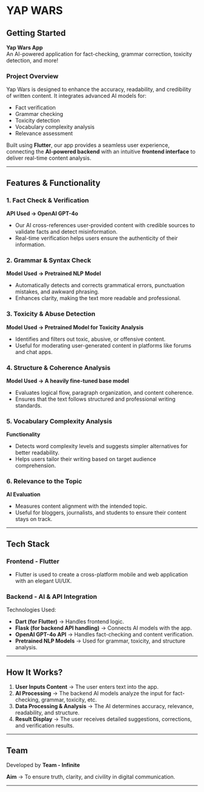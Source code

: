 # **YAP WARS**  

## **Getting Started**  
**Yap Wars App**  
An AI-powered application for fact-checking, grammar correction, toxicity detection, and more!  

### **Project Overview**  
Yap Wars is designed to enhance the accuracy, readability, and credibility of written content. It integrates advanced AI models for:
- Fact verification  
- Grammar checking  
- Toxicity detection  
- Vocabulary complexity analysis  
- Relevance assessment  

Built using **Flutter**, our app provides a seamless user experience, connecting the **AI-powered backend** with an intuitive **frontend interface** to deliver real-time content analysis.  

---

## **Features & Functionality**  

### **1. Fact Check & Verification**  
**API Used → OpenAI GPT-4o**  
- Our AI cross-references user-provided content with credible sources to validate facts and detect misinformation.  
- Real-time verification helps users ensure the authenticity of their information.  

### **2. Grammar & Syntax Check**  
**Model Used → Pretrained NLP Model**  
- Automatically detects and corrects grammatical errors, punctuation mistakes, and awkward phrasing.  
- Enhances clarity, making the text more readable and professional.  

### **3. Toxicity & Abuse Detection**  
**Model Used → Pretrained Model for Toxicity Analysis**  
- Identifies and filters out toxic, abusive, or offensive content.  
- Useful for moderating user-generated content in platforms like forums and chat apps.  

### **4. Structure & Coherence Analysis**  
**Model Used → A heavily fine-tuned base model**  
- Evaluates logical flow, paragraph organization, and content coherence.  
- Ensures that the text follows structured and professional writing standards.  

### **5. Vocabulary Complexity Analysis**  
**Functionality**  
- Detects word complexity levels and suggests simpler alternatives for better readability.  
- Helps users tailor their writing based on target audience comprehension.  

### **6. Relevance to the Topic**  
**AI Evaluation**  
- Measures content alignment with the intended topic.  
- Useful for bloggers, journalists, and students to ensure their content stays on track.  

---

## **Tech Stack**  

### **Frontend - Flutter**  
- Flutter is used to create a cross-platform mobile and web application with an elegant UI/UX.  

### **Backend - AI & API Integration**  
Technologies Used:  
- **Dart (for Flutter)** → Handles frontend logic.  
- **Flask (for backend API handling)** → Connects AI models with the app.  
- **OpenAI GPT-4o API** → Handles fact-checking and content verification.  
- **Pretrained NLP Models** → Used for grammar, toxicity, and structure analysis.  

---

## **How It Works?**  
1. **User Inputs Content** → The user enters text into the app.  
2. **AI Processing** → The backend AI models analyze the input for fact-checking, grammar, toxicity, etc.  
3. **Data Processing & Analysis** → The AI determines accuracy, relevance, readability, and structure.  
4. **Result Display** → The user receives detailed suggestions, corrections, and verification results.  

---

## **Team**  
Developed by **Team - Infinite**  

**Aim** → To ensure truth, clarity, and civility in digital communication.  

---
